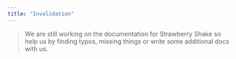 ```yaml
---
title: "Invalidation"
---
```


> We are still working on the documentation for Strawberry Shake so help us by finding typos, missing things or write some additional docs with us.
